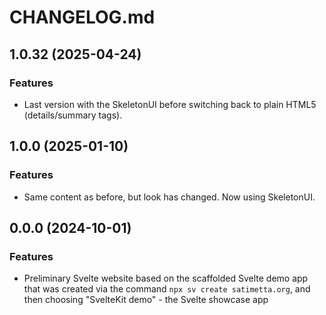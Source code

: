 # CHANGELOG.md

<a name="1.0.32"></a>

## 1.0.32 (2025-04-24)

### Features

- Last version with the SkeletonUI <Accordion> before switching back
  to plain HTML5 (details/summary tags).

<a name="1.0.0"></a>

## 1.0.0 (2025-01-10)

### Features

- Same content as before, but look has changed. Now using SkeletonUI.

<a name="0.0.0"></a>

## 0.0.0 (2024-10-01)

### Features

- Preliminary Svelte website based on the scaffolded Svelte demo app
  that was created via the command `npx sv create satimetta.org`, and
  then choosing "SvelteKit demo" - the Svelte showcase app
